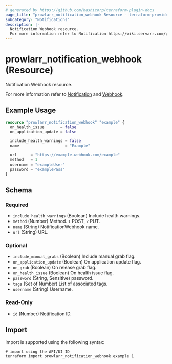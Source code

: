 ```yaml
---
# generated by https://github.com/hashicorp/terraform-plugin-docs
page_title: "prowlarr_notification_webhook Resource - terraform-provider-prowlarr"
subcategory: "Notifications"
description: |-
  Notification Webhook resource.
  For more information refer to Notification https://wiki.servarr.com/prowlarr/settings#connect and Webhook https://wiki.servarr.com/prowlarr/supported#webhook.
---
```


# prowlarr_notification_webhook (Resource)

<!-- subcategory:Notifications -->Notification Webhook resource.
For more information refer to [Notification](https://wiki.servarr.com/prowlarr/settings#connect) and [Webhook](https://wiki.servarr.com/prowlarr/supported#webhook).

## Example Usage

```terraform
resource "prowlarr_notification_webhook" "example" {
  on_health_issue       = false
  on_application_update = false

  include_health_warnings = false
  name                    = "Example"

  url      = "https://example.webhook.com/example"
  method   = 1
  username = "exampleUser"
  password = "examplePass"
}
```

<!-- schema generated by tfplugindocs -->
## Schema

### Required

- `include_health_warnings` (Boolean) Include health warnings.
- `method` (Number) Method. `1` POST, `2` PUT.
- `name` (String) NotificationWebhook name.
- `url` (String) URL.

### Optional

- `include_manual_grabs` (Boolean) Include manual grab flag.
- `on_application_update` (Boolean) On application update flag.
- `on_grab` (Boolean) On release grab flag.
- `on_health_issue` (Boolean) On health issue flag.
- `password` (String, Sensitive) password.
- `tags` (Set of Number) List of associated tags.
- `username` (String) Username.

### Read-Only

- `id` (Number) Notification ID.

## Import

Import is supported using the following syntax:

```shell
# import using the API/UI ID
terraform import prowlarr_notification_webhook.example 1
```
